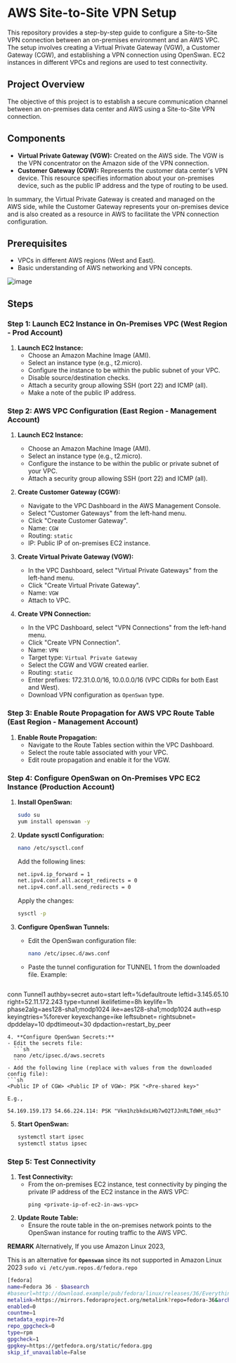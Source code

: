 # AWS Site-to-Site VPN Setup

This repository provides a step-by-step guide to configure a Site-to-Site VPN connection between an on-premises environment and an AWS VPC. The setup involves creating a Virtual Private Gateway (VGW), a Customer Gateway (CGW), and establishing a VPN connection using OpenSwan. EC2 instances in different VPCs and regions are used to test connectivity.

## Project Overview

The objective of this project is to establish a secure communication channel between an on-premises data center and AWS using a Site-to-Site VPN connection.

## Components

- **Virtual Private Gateway (VGW):** Created on the AWS side. The VGW is the VPN concentrator on the Amazon side of the VPN connection.
- **Customer Gateway (CGW):** Represents the customer data center's VPN device. This resource specifies information about your on-premises device, such as the public IP address and the type of routing to be used.

In summary, the Virtual Private Gateway is created and managed on the AWS side, while the Customer Gateway represents your on-premises device and is also created as a resource in AWS to facilitate the VPN connection configuration.

## Prerequisites

- VPCs in different AWS regions (West and East).
- Basic understanding of AWS networking and VPN concepts.

![image](https://github.com/user-attachments/assets/01c2faf7-1e83-414e-a4f1-1d633bd8286c)

## Steps

### Step 1: Launch EC2 Instance in On-Premises VPC (West Region - Prod Account)

1. **Launch EC2 Instance:**
   - Choose an Amazon Machine Image (AMI).
   - Select an instance type (e.g., t2.micro).
   - Configure the instance to be within the public subnet of your VPC.
   - Disable source/destination checks.
   - Attach a security group allowing SSH (port 22) and ICMP (all).
   - Make a note of the public IP address.

### Step 2: AWS VPC Configuration (East Region - Management Account)

1. **Launch EC2 Instance:**
   - Choose an Amazon Machine Image (AMI).
   - Select an instance type (e.g., t2.micro).
   - Configure the instance to be within the public or private subnet of your VPC.
   - Attach a security group allowing SSH (port 22) and ICMP (all).

2. **Create Customer Gateway (CGW):**
   - Navigate to the VPC Dashboard in the AWS Management Console.
   - Select "Customer Gateways" from the left-hand menu.
   - Click "Create Customer Gateway".
   - Name: `CGW`
   - Routing: `static`
   - IP: Public IP of on-premises EC2 instance.

3. **Create Virtual Private Gateway (VGW):**
   - In the VPC Dashboard, select "Virtual Private Gateways" from the left-hand menu.
   - Click "Create Virtual Private Gateway".
   - Name: `VGW`
   - Attach to VPC.

4. **Create VPN Connection:**
   - In the VPC Dashboard, select "VPN Connections" from the left-hand menu.
   - Click "Create VPN Connection".
   - Name: `VPN`
   - Target type: `Virtual Private Gateway`
   - Select the CGW and VGW created earlier.
   - Routing: `static`
   - Enter prefixes: 172.31.0.0/16, 10.0.0.0/16 (VPC CIDRs for both East and West).
   - Download VPN configuration as `OpenSwan` type.

### Step 3: Enable Route Propagation for AWS VPC Route Table (East Region - Management Account)

1. **Enable Route Propagation:**
   - Navigate to the Route Tables section within the VPC Dashboard.
   - Select the route table associated with your VPC.
   - Edit route propagation and enable it for the VGW.

### Step 4: Configure OpenSwan on On-Premises VPC EC2 Instance (Production Account)

1. **Install OpenSwan:**
   ```sh
   sudo su
   yum install openswan -y
   ```

2. **Update sysctl Configuration:**
   ```sh
   nano /etc/sysctl.conf
   ```
   Add the following lines:
   ```sh
   net.ipv4.ip_forward = 1
   net.ipv4.conf.all.accept_redirects = 0
   net.ipv4.conf.all.send_redirects = 0
   ```
   Apply the changes:
   ```sh
   sysctl -p
   ```
   
3. **Configure OpenSwan Tunnels:**
   - Edit the OpenSwan configuration file:
     ```sh
     nano /etc/ipsec.d/aws.conf
     ```
   - Paste the tunnel configuration for TUNNEL 1 from the downloaded file. Example:
   ```sh
conn Tunnel1
  	authby=secret
  	auto=start
  	left=%defaultroute
  	leftid=3.145.65.10
  	right=52.11.172.243
  	type=tunnel
  	ikelifetime=8h
  	keylife=1h
  	phase2alg=aes128-sha1;modp1024
  	ike=aes128-sha1;modp1024
  	auth=esp
  	keyingtries=%forever
  	keyexchange=ike
  	leftsubnet=<LOCAL NETWORK>
  	rightsubnet=<REMOTE NETWORK>
  	dpddelay=10
  	dpdtimeout=30
  	dpdaction=restart_by_peer
   ```
4. **Configure OpenSwan Secrets:**
   - Edit the secrets file:
     ```sh
     nano /etc/ipsec.d/aws.secrets
     ```
   - Add the following line (replace with values from the downloaded config file):
   ```sh
   <Public IP of CGW> <Public IP of VGW>: PSK "<Pre-shared key>"
  
   E.g.,
  
   54.169.159.173 54.66.224.114: PSK "Vkm1hzbkdxLHb7wO2TJJnRLTdWH_n6u3"
   ```
5. **Start OpenSwan:**
   ```sh
   systemctl start ipsec
   systemctl status ipsec
   ```

### Step 5: Test Connectivity

1. **Test Connectivity:**
    - From the on-premises EC2 instance, test connectivity by pinging the private IP address of the EC2 instance in the AWS VPC:
      ```
      ping <private-ip-of-ec2-in-aws-vpc>
      ```
2. **Update Route Table:**
    - Ensure the route table in the on-premises network points to the OpenSwan instance for routing traffic to the AWS VPC.


**REMARK**
Alternatively, If you use Amazon Linux 2023,

This is an alternative for **`Openswan`** since its not supported in Amazon Linux 2023
```sudo vi /etc/yum.repos.d/fedora.repo``` 

```sh
[fedora]
name=Fedora 36 - $basearch
#baseurl=http://download.example/pub/fedora/linux/releases/36/Everything/$basearch/os/
metalink=https://mirrors.fedoraproject.org/metalink?repo=fedora-36&arch=$basearch
enabled=0
countme=1
metadata_expire=7d
repo_gpgcheck=0
type=rpm
gpgcheck=1
gpgkey=https://getfedora.org/static/fedora.gpg
skip_if_unavailable=False
```



